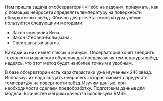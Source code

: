 Нам пришла задача от обсерватории «Небо на ладони»: придумать, как с помощью нейросети определять температуру на поверхности обнаруженных звёзд. Обычно для расчёта температуры учёные пользуются следующими методами:
- Закон смещения Вина.
- Закон Стефана-Больцмана.
- Спектральный анализ.

Каждый из них имеет плюсы и минусы. Обсерватория хочет внедрить технологии машинного обучения для предсказания температуры звёзд, надеясь, что этот метод будет наиболее точным и удобным.

В базе обсерватории есть характеристики уже изученных 240 звёзд. Используя их надо создать нейросеть которая сможет определять температуру на поверхности звёзд. Изучим данные, при необходимости сделаем предобработку. Подготовим данные для модели. В качестве метрики качества используем RMSE.